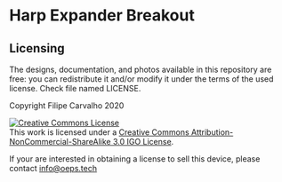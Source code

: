 # Harp Expander Breakout

## Licensing

The designs, documentation, and photos available in this repository are free: you can redistribute it and/or modify it under the terms of the used license.
Check file named LICENSE.

Copyright Filipe Carvalho 2020

<a rel="license" href="http://creativecommons.org/licenses/by-nc-sa/3.0/igo/"><img alt="Creative Commons License" style="border-width:0" src="https://i.creativecommons.org/l/by-nc-sa/3.0/igo/88x31.png" /></a><br />This work is licensed under a <a rel="license" href="http://creativecommons.org/licenses/by-nc-sa/3.0/igo/">Creative Commons Attribution-NonCommercial-ShareAlike 3.0 IGO License</a>.

If your are interested in obtaining a license to sell this device, please contact info@oeps.tech


[1]: https://docs.google.com/spreadsheets/d/1aobmmEzBDethzIlrm1eg0eYkBqlyX3s9WbA9KgRwVQI/edit?usp=sharing